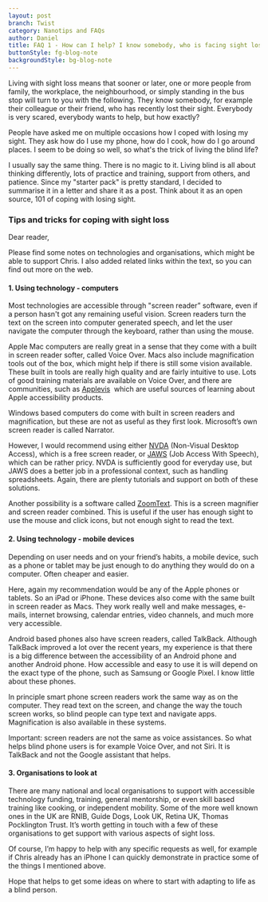```yaml
---
layout: post
branch: Twist
category: Nanotips and FAQs
author: Daniel
title: FAQ 1 - How can I help? I know somebody, who is facing sight loss.
buttonStyle: fg-blog-note
backgroundStyle: bg-blog-note
---
```


Living with sight loss means that sooner or later, one or more people from family, the workplace, the neighbourhood, or simply standing in the bus stop will turn to you with the following. They know somebody, for example their colleague or their friend, who has recently lost their sight. Everybody is very scared, everybody wants to help, but how exactly? 
<!-- excerpt-end -->

People have asked me on multiple occasions how I coped with losing my sight. They ask how do I use my phone, how do I cook, how do I go around places. I seem to be doing so well, so what's the trick of living the blind life?

I usually say the same thing. There is no magic to it. Living blind is all about thinking differently, lots of practice and training, support from others, and patience. Since my "starter pack" is pretty standard, I decided to summarise it in a letter and share it as a post. Think about it as an open source, 101 of coping with losing sight.

### Tips and tricks for coping with sight loss

Dear reader,

Please find some notes on technologies and organisations, which might be able to support Chris. I also added related links within the text, so you can find out more on the web.

#### 1. Using technology - computers

Most technologies are accessible through "screen reader” software, even if a person hasn't got any remaining useful vision. Screen readers turn the text on the screen into computer generated speech, and let the user navigate the computer through the keyboard, rather than using the mouse.

Apple Mac computers are really great in a sense that they come with a built in screen reader softer, called Voice Over. Macs also include magnification tools out of the box, which might help if there is still some vision available. These built in tools are really high quality and are fairly intuitive to use. Lots of good training materials are available on Voice Over, and there are communities, such as [Applevis](https://www.applevis.com)  which are useful sources of learning about Apple accessibility products.

Windows based computers do come with built in screen readers and magnification, but these are not as useful as they first look. Microsoft’s own screen reader is called Narrator.

However, I would recommend using either [NVDA](https://www.nvaccess.org) (Non-Visual Desktop Access), which is a free screen reader, or [JAWS](https://www.freedomscientific.com/products/software/jaws/) (Job Access With Speech), which can be rather pricy. NVDA is sufficiently good for everyday use, but JAWS does a better job in a professional context, such as handling spreadsheets. Again, there are plenty tutorials and support on both of these solutions.

Another possibility is a software called [ZoomText](https://www.zoomtext.com). This is a screen magnifier and screen reader combined. This is useful if the user has enough sight to use the mouse and click icons, but not enough sight to read the text.

#### 2. Using technology - mobile devices

Depending on user needs and on your friend’s habits, a mobile device, such as a phone or tablet may be just enough to do anything they would do on a computer. Often cheaper and easier.

Here, again my recommendation would be any of the Apple phones or tablets. So an iPad or iPhone. These devices also come with the same built in screen reader as Macs. They work really well and make messages, e-mails, internet browsing, calendar entries, video channels, and much more very accessible.

Android based phones also have screen readers, called TalkBack. Although TalkBack improved a lot over the recent years, my experience is that there is a big difference between the accessibility of an Android phone and another Android phone. How accessible and easy to use it is will depend on the exact type of the phone, such as Samsung or Google Pixel. I know little about these phones.

In principle smart phone screen readers work the same way as on the computer. They read text on the screen, and change the way the touch screen works, so blind people can type text and navigate apps. Magnification is also available in these systems.

Important: screen readers are not the same as voice assistances. So what helps blind phone users is for example Voice Over, and not Siri. It is TalkBack and not the Google assistant that helps.

#### 3. Organisations to look at

There are many national and local organisations to support with accessible technology funding, training, general mentorship, or even skill based training like cooking, or independent mobility. Some of the more well known ones in the UK are RNIB, Guide Dogs, Look UK, Retina UK, Thomas Pocklington Trust. It’s worth getting in touch with a few of these organisations to get support with various aspects of sight loss.

Of course, I’m happy to help with any specific requests as well, for example if Chris already has an iPhone I can quickly demonstrate in practice some of the things I mentioned above.

Hope that helps to get some ideas on where to start with adapting to life as a blind person.
